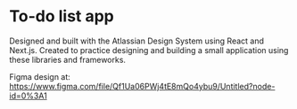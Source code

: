 # To-do list app

Designed and built with the Atlassian Design System using React and Next.js. 
Created to practice designing and building a small application using these libraries and frameworks.

Figma design at: https://www.figma.com/file/Qf1Ua06PWj4tE8mQo4ybu9/Untitled?node-id=0%3A1
